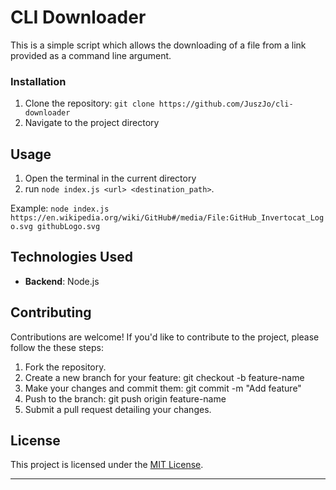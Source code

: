 # CLI Downloader

This is a simple script which allows the downloading of a file from a link provided as a command line argument.


### Installation

1. Clone the repository: `git clone https://github.com/JuszJo/cli-downloader`
2. Navigate to the project directory

## Usage

1. Open the terminal in the current directory
2. run `node index.js <url> <destination_path>`.

Example: `node index.js https://en.wikipedia.org/wiki/GitHub#/media/File:GitHub_Invertocat_Logo.svg githubLogo.svg`

## Technologies Used

- **Backend**: Node.js

## Contributing

Contributions are welcome! If you'd like to contribute to the project, please follow the these steps:

1. Fork the repository.
2. Create a new branch for your feature: git checkout -b feature-name
3. Make your changes and commit them: git commit -m "Add feature"
4. Push to the branch: git push origin feature-name
5. Submit a pull request detailing your changes.

## License

This project is licensed under the [MIT License](LICENSE).

---